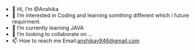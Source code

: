- 👋 Hi, I’m @Anshika
- 👀 I’m interested in Coding and learning somthing different which i future requirment.
- 🌱 I’m currently learning JAVA
- 💞️ I’m looking to collaborate on ...
- 📫 How to reach me 
Email:anshikay946@gmail.com

<!---
DreamerAnshika/DreamerAnshika is a ✨ special ✨ repository because its `README.md` (this file) appears on your GitHub profile.
You can click the Preview link to take a look at your changes.
--->
